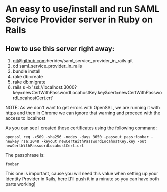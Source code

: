 # An easy to use/install and run SAML Service Provider server in Ruby on Rails


## How to use this server right away:
1. git@github.com:heridev/saml_service_provider_in_rails.git
2. cd saml_service_provider_in_rails
3. bundle install
4. rake db:create
5. rake db:migrate
6. rails s -b 'ssl://localhost:3000?key=newCertWithPasswordLocahostKey.key&cert=newCertWithPasswordLocahostCert.crt'

NOTE: As we don't want to get errors with OpenSSL, we are running it with https and then in Chrome we can ignore that warning and proceed with the access to localhost

As you can see I created those certificates using the following command:
```
openssl req -x509 -sha256 -nodes -days 3650 -passout pass:foobar -newkey rsa:2048 -keyout newCertWithPasswordLocahostKey.key -out newCertWithPasswordLocahostCert.crt
```

The passphrase is:
```
foobar
```

This one is important, cause you will need this value when setting up your Identity Provider in Rails, here
[I'll push it in a minute so you can have both parts working]

